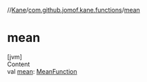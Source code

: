 //[Kane](../index.md)/[com.github.jomof.kane.functions](index.md)/[mean](mean.md)



# mean  
[jvm]  
Content  
val [mean](mean.md): [MeanFunction](-mean-function/index.md)  




